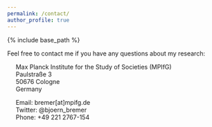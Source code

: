 ```yaml
---
permalink: /contact/
author_profile: true
---
```


{% include base_path %}

Feel free to contact me if you have any questions about my research: 

&nbsp;&nbsp;&nbsp;&nbsp; Max Planck Institute for the Study of Societies (MPIfG)   
&nbsp;&nbsp;&nbsp;&nbsp; Paulstraße 3    
&nbsp;&nbsp;&nbsp;&nbsp; 50676 Cologne    
&nbsp;&nbsp;&nbsp;&nbsp; Germany    

&nbsp;&nbsp;&nbsp;&nbsp; Email: bremer[at]mpifg.de    
&nbsp;&nbsp;&nbsp;&nbsp; Twitter: @bjoern_bremer    
&nbsp;&nbsp;&nbsp;&nbsp; Phone: +49 221 2767-154    
